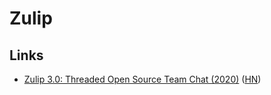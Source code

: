 # Zulip

## Links

* [Zulip 3.0: Threaded Open Source Team Chat \(2020\)](https://blog.zulip.com/2020/07/16/zulip-3-0-released/) \([HN](https://news.ycombinator.com/item?id=23860338)\)

